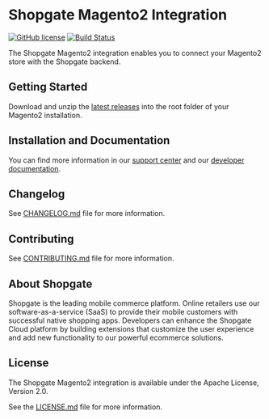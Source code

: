 # Shopgate Magento2 Integration

[![GitHub license](http://dmlc.github.io/img/apache2.svg)](LICENSE.md)
[![Build Status](https://travis-ci.org/shopgate/cart-integration-magento2-base.svg?branch=master)](https://travis-ci.org/shopgate/cart-integration-magento2-base)

The Shopgate Magento2 integration enables you to connect your Magento2 store with the Shopgate backend.

## Getting Started
Download and unzip the [latest releases](https://github.com/shopgate/cart-integration-magento2-base/releases/latest) into the root folder of your Magento2 installation.

## Installation and Documentation

You can find more information in our [support center](https://support.shopgate.com/hc/en-us/articles/229181148-Magento-2) and our [developer documentation](https://docs.shopgate.com/).

## Changelog

See [CHANGELOG.md](CHANGELOG.md) file for more information.

## Contributing

See [CONTRIBUTING.md](docs/CONTRIBUTING.md) file for more information.

## About Shopgate

Shopgate is the leading mobile commerce platform. Online retailers use our software-as-a-service (SaaS) to provide their mobile customers with successful native shopping apps. Developers can enhance the Shopgate Cloud platform by building extensions that customize the user experience and add new functionality to our powerful ecommerce solutions.

## License

The Shopgate Magento2 integration is available under the Apache License, Version 2.0.

See the [LICENSE.md](LICENSE.md) file for more information.
